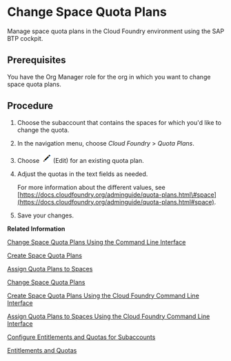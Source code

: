 <!-- loio2a58364d38cf42cc8ecfbae77231a411 -->

# Change Space Quota Plans

Manage space quota plans in the Cloud Foundry environment using the SAP BTP cockpit.



## Prerequisites

You have the Org Manager role for the org in which you want to change space quota plans.



<a name="loio2a58364d38cf42cc8ecfbae77231a411__steps_jgs_mxw_z5"/>

## Procedure

1.  Choose the subaccount that contains the spaces for which you'd like to change the quota.

2.  In the navigation menu, choose *Cloud Foundry* \> *Quota Plans*.

3.  Choose ![](images/Edit_Icon_abfe424.png) \(Edit\) for an existing quota plan.

4.  Adjust the quotas in the text fields as needed.

    For more information about the different values, see [https://docs.cloudfoundry.org/adminguide/quota-plans.html\#space](https://docs.cloudfoundry.org/adminguide/quota-plans.html#space).

5.  Save your changes.


**Related Information**  


[Change Space Quota Plans Using the Command Line Interface](change-space-quota-plans-using-the-command-line-interface-2f5c847.md "Change space quota plans in the Cloud Foundry environment using the Cloud Foundry command line interface (cf CLI).")

[Create Space Quota Plans](create-space-quota-plans-b13c4a2.md "You can use the cockpit to create space quota plans.")

[Assign Quota Plans to Spaces](assign-quota-plans-to-spaces-13028c4.md "You can use the SAP BTP cockpit to assign quota plans to spaces.")

[Change Space Quota Plans](change-space-quota-plans-2a58364.md "Manage space quota plans in the Cloud Foundry environment using the SAP BTP cockpit.")

[Create Space Quota Plans Using the Cloud Foundry Command Line Interface](create-space-quota-plans-using-the-cloud-foundry-command-line-interface-504fde9.md "You can use the Cloud Foundry Command Line Interface to create space quota plans.")

[Assign Quota Plans to Spaces Using the Cloud Foundry Command Line Interface](assign-quota-plans-to-spaces-using-the-cloud-foundry-command-line-interface-d1e4203.md "You use the Cloud Foundry Command Line Interface to assign the quotas available in your global account to your subaccounts.")

[Configure Entitlements and Quotas for Subaccounts](configure-entitlements-and-quotas-for-subaccounts-5ba357b.md "Assign entitlements to subaccounts by adding service plans and distribute the quotas available in your global account to your subaccounts using the SAP BTP cockpit.")

[Entitlements and Quotas](../10-concepts/entitlements-and-quotas-00aa2c2.md "When you purchase an enterprise account, you’re entitled to use a specific set of resources, such as the amount of memory that can be allocated to your applications.")

